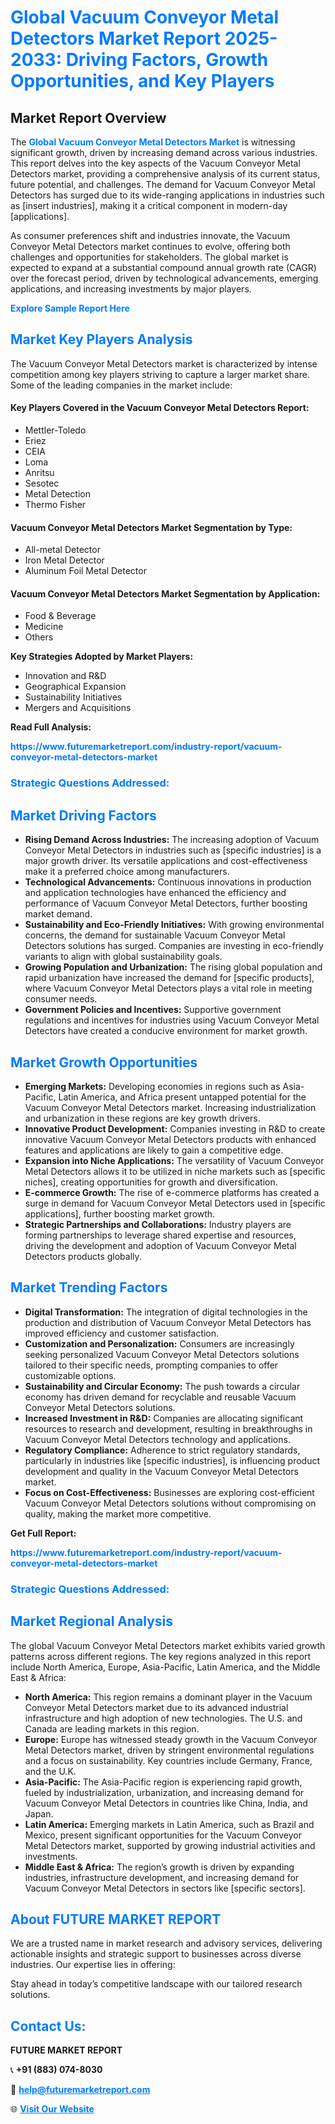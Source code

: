 <h1 style="color: #007BFF;">Global Vacuum Conveyor Metal Detectors Market Report 2025-2033: Driving Factors, Growth Opportunities, and Key Players</h1>

<section id="overview">
<h2>Market Report Overview</h2>
<p>The <a href="https://www.futuremarketreport.com/industry-report/vacuum-conveyor-metal-detectors-market" style="color: #007BFF; text-decoration: none;"><strong>Global Vacuum Conveyor Metal Detectors Market</strong></a> is witnessing significant growth, driven by increasing demand across various industries. This report delves into the key aspects of the Vacuum Conveyor Metal Detectors market, providing a comprehensive analysis of its current status, future potential, and challenges. The demand for Vacuum Conveyor Metal Detectors has surged due to its wide-ranging applications in industries such as [insert industries], making it a critical component in modern-day [applications].</p>
<p>As consumer preferences shift and industries innovate, the Vacuum Conveyor Metal Detectors market continues to evolve, offering both challenges and opportunities for stakeholders. The global market is expected to expand at a substantial compound annual growth rate (CAGR) over the forecast period, driven by technological advancements, emerging applications, and increasing investments by major players.</p>
</section>

<section id="overview">
<p><a href="https://www.futuremarketreport.com/request-sample/reportId=54837" style="color: #007BFF; text-decoration: none;"><strong>Explore Sample Report Here</strong></a></p>
</section>

<section id="key-players">
<h2 style="color: #007BFF;">Market Key Players Analysis</h2>
<p>The Vacuum Conveyor Metal Detectors market is characterized by intense competition among key players striving to capture a larger market share. Some of the leading companies in the market include:</p>
<h4>Key Players Covered in the Vacuum Conveyor Metal Detectors Report:</h4>
<ul><li>Mettler-Toledo</li><li>Eriez</li><li>CEIA</li><li>Loma</li><li>Anritsu</li><li>Sesotec</li><li>Metal Detection</li><li>Thermo Fisher</li></ul>
<h4>Vacuum Conveyor Metal Detectors Market Segmentation by Type:</h4>
<ul><li>All-metal Detector</li><li>Iron Metal Detector</li><li>Aluminum Foil Metal Detector</li></ul>

<h4>Vacuum Conveyor Metal Detectors Market Segmentation by Application:</h4>
<ul><li>Food &amp; Beverage</li><li>Medicine</li><li>Others</li></ul>
<p><strong>Key Strategies Adopted by Market Players:</strong></p>
<ul>
<li>Innovation and R&D</li>
<li>Geographical Expansion</li>
<li>Sustainability Initiatives</li>
<li>Mergers and Acquisitions</li>
</ul>
</section>

<section>
<p><strong>Read Full Analysis: </strong></p><a href="https://www.futuremarketreport.com/industry-report/vacuum-conveyor-metal-detectors-market" style="color: #007BFF; text-decoration: none;"><strong>https://www.futuremarketreport.com/industry-report/vacuum-conveyor-metal-detectors-market</strong></a>
<h3 style="color: #007BFF;">Strategic Questions Addressed:</h3>
</section>

<section id="driving-factors">
<h2 style="color: #007BFF;">Market Driving Factors</h2>
<ul>
<li><strong>Rising Demand Across Industries:</strong> The increasing adoption of Vacuum Conveyor Metal Detectors in industries such as [specific industries] is a major growth driver. Its versatile applications and cost-effectiveness make it a preferred choice among manufacturers.</li>
<li><strong>Technological Advancements:</strong> Continuous innovations in production and application technologies have enhanced the efficiency and performance of Vacuum Conveyor Metal Detectors, further boosting market demand.</li>
<li><strong>Sustainability and Eco-Friendly Initiatives:</strong> With growing environmental concerns, the demand for sustainable Vacuum Conveyor Metal Detectors solutions has surged. Companies are investing in eco-friendly variants to align with global sustainability goals.</li>
<li><strong>Growing Population and Urbanization:</strong> The rising global population and rapid urbanization have increased the demand for [specific products], where Vacuum Conveyor Metal Detectors plays a vital role in meeting consumer needs.</li>
<li><strong>Government Policies and Incentives:</strong> Supportive government regulations and incentives for industries using Vacuum Conveyor Metal Detectors have created a conducive environment for market growth.</li>
</ul>
</section>

<section id="growth-opportunities">
<h2 style="color: #007BFF;">Market Growth Opportunities</h2>
<ul>
<li><strong>Emerging Markets:</strong> Developing economies in regions such as Asia-Pacific, Latin America, and Africa present untapped potential for the Vacuum Conveyor Metal Detectors market. Increasing industrialization and urbanization in these regions are key growth drivers.</li>
<li><strong>Innovative Product Development:</strong> Companies investing in R&D to create innovative Vacuum Conveyor Metal Detectors products with enhanced features and applications are likely to gain a competitive edge.</li>
<li><strong>Expansion into Niche Applications:</strong> The versatility of Vacuum Conveyor Metal Detectors allows it to be utilized in niche markets such as [specific niches], creating opportunities for growth and diversification.</li>
<li><strong>E-commerce Growth:</strong> The rise of e-commerce platforms has created a surge in demand for Vacuum Conveyor Metal Detectors used in [specific applications], further boosting market growth.</li>
<li><strong>Strategic Partnerships and Collaborations:</strong> Industry players are forming partnerships to leverage shared expertise and resources, driving the development and adoption of Vacuum Conveyor Metal Detectors products globally.</li>
</ul>
</section>

<section id="trending-factors">
<h2 style="color: #007BFF;">Market Trending Factors</h2>
<ul>
<li><strong>Digital Transformation:</strong> The integration of digital technologies in the production and distribution of Vacuum Conveyor Metal Detectors has improved efficiency and customer satisfaction.</li>
<li><strong>Customization and Personalization:</strong> Consumers are increasingly seeking personalized Vacuum Conveyor Metal Detectors solutions tailored to their specific needs, prompting companies to offer customizable options.</li>
<li><strong>Sustainability and Circular Economy:</strong> The push towards a circular economy has driven demand for recyclable and reusable Vacuum Conveyor Metal Detectors solutions.</li>
<li><strong>Increased Investment in R&D:</strong> Companies are allocating significant resources to research and development, resulting in breakthroughs in Vacuum Conveyor Metal Detectors technology and applications.</li>
<li><strong>Regulatory Compliance:</strong> Adherence to strict regulatory standards, particularly in industries like [specific industries], is influencing product development and quality in the Vacuum Conveyor Metal Detectors market.</li>
<li><strong>Focus on Cost-Effectiveness:</strong> Businesses are exploring cost-efficient Vacuum Conveyor Metal Detectors solutions without compromising on quality, making the market more competitive.</li>
</ul>
</section>

<section>
<p><strong>Get Full Report: </strong></p><a href="https://www.futuremarketreport.com/industry-report/vacuum-conveyor-metal-detectors-market" style="color: #007BFF; text-decoration: none;"><strong>https://www.futuremarketreport.com/industry-report/vacuum-conveyor-metal-detectors-market</strong></a>
<h3 style="color: #007BFF;">Strategic Questions Addressed:</h3>
</section>


<section id="regional-analysis">
<h2 style="color: #007BFF;">Market Regional Analysis</h2>
<p>The global Vacuum Conveyor Metal Detectors market exhibits varied growth patterns across different regions. The key regions analyzed in this report include North America, Europe, Asia-Pacific, Latin America, and the Middle East & Africa:</p>
<ul>
<li><strong>North America:</strong> This region remains a dominant player in the Vacuum Conveyor Metal Detectors market due to its advanced industrial infrastructure and high adoption of new technologies. The U.S. and Canada are leading markets in this region.</li>
<li><strong>Europe:</strong> Europe has witnessed steady growth in the Vacuum Conveyor Metal Detectors market, driven by stringent environmental regulations and a focus on sustainability. Key countries include Germany, France, and the U.K.</li>
<li><strong>Asia-Pacific:</strong> The Asia-Pacific region is experiencing rapid growth, fueled by industrialization, urbanization, and increasing demand for Vacuum Conveyor Metal Detectors in countries like China, India, and Japan.</li>
<li><strong>Latin America:</strong> Emerging markets in Latin America, such as Brazil and Mexico, present significant opportunities for the Vacuum Conveyor Metal Detectors market, supported by growing industrial activities and investments.</li>
<li><strong>Middle East & Africa:</strong> The region’s growth is driven by expanding industries, infrastructure development, and increasing demand for Vacuum Conveyor Metal Detectors in sectors like [specific sectors].</li>
</ul>
</section>

<footer>
<h2 style="color: #007BFF;">About FUTURE MARKET REPORT</h2>
<p>We are a trusted name in market research and advisory services, delivering actionable insights and strategic support to businesses across diverse industries. Our expertise lies in offering:</p>

<p>Stay ahead in today’s competitive landscape with our tailored research solutions.</p>

<h2 style="color: #007BFF;">Contact Us:</h2>
<p><strong>FUTURE MARKET REPORT</strong></p>
<p>📞 <strong>+91 (883) 074-8030</strong></p>
<p>📧 <strong><a href="mailto:help@futuremarketreport.com" style="color: #007BFF;">help@futuremarketreport.com</a></strong></p>
<p>🌐 <strong><a href="https://www.futuremarketreport.com/" style="color: #007BFF;">Visit Our Website</a></strong></p>
</footer>